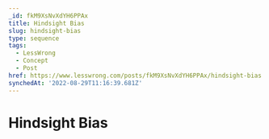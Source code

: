 ```yaml
---
_id: fkM9XsNvXdYH6PPAx
title: Hindsight Bias
slug: hindsight-bias
type: sequence
tags:
  - LessWrong
  - Concept
  - Post
href: https://www.lesswrong.com/posts/fkM9XsNvXdYH6PPAx/hindsight-bias
synchedAt: '2022-08-29T11:16:39.681Z'
---
```

# Hindsight Bias


